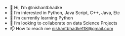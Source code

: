 - 👋 Hi, I’m @nishantbhadke
- 👀 I’m interested in Python, Java Script, C++, Java, Etc
- 🌱 I’m currently learning Python
- 💞️ I’m looking to collaborate on data Science Projects
- 📫 How to reach me nishantbhadke118@gmail.com

<!---
nishantbhadke/nishantbhadke is a ✨ special ✨ repository because its `README.md` (this file) appears on your GitHub profile.
You can click the Preview link to take a look at your changes.
I am currently pursuing the Computer science Degree, and interested in gaining experince and knowledge on real world projects and to learn new things..
--->
